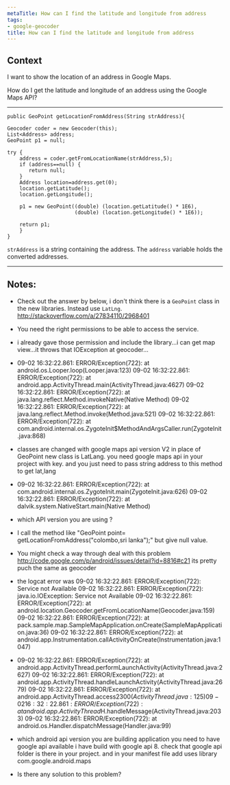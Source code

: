 ```yaml
---
metaTitle: How can I find the latitude and longitude from address
tags:
- google-geocoder
title: How can I find the latitude and longitude from address
---
```


## Context

I want to show the location of an address in Google Maps.


How do I get the latitude and longitude of an address using the Google Maps API?



---


```
public GeoPoint getLocationFromAddress(String strAddress){

Geocoder coder = new Geocoder(this);
List<Address> address;
GeoPoint p1 = null;

try {
    address = coder.getFromLocationName(strAddress,5);
    if (address==null) {
       return null;
    }
    Address location=address.get(0);
    location.getLatitude();
    location.getLongitude();

    p1 = new GeoPoint((double) (location.getLatitude() * 1E6),
                      (double) (location.getLongitude() * 1E6));

    return p1;
    }
}

```

`strAddress` is a string containing the address. The `address` variable holds the converted addresses.



---

## Notes:

- Check out the answer by below, i don't think there is a `GeoPoint` class in the new libraries. Instead use `LatLng`. http://stackoverflow.com/a/27834110/2968401


- You need the right permissions to be able to access the service.


- i already gave those permission and include the library...i can get map view...it throws that IOException at geocoder...


- 09-02 16:32:22.861: ERROR/Exception(722): at android.os.Looper.loop(Looper.java:123)
09-02 16:32:22.861: ERROR/Exception(722): at android.app.ActivityThread.main(ActivityThread.java:4627)
09-02 16:32:22.861: ERROR/Exception(722): at java.lang.reflect.Method.invokeNative(Native Method)
09-02 16:32:22.861: ERROR/Exception(722): at java.lang.reflect.Method.invoke(Method.java:521)
09-02 16:32:22.861: ERROR/Exception(722): at com.android.internal.os.ZygoteInit$MethodAndArgsCaller.run(ZygoteInit.java:868)


- classes are changed with google maps api version V2 in place of GeoPoint new class is LatLang. you need google maps api in your project with key. and you just need to pass string address to this method to get lat,lang


- 09-02 16:32:22.861: ERROR/Exception(722): at com.android.internal.os.ZygoteInit.main(ZygoteInit.java:626)
09-02 16:32:22.861: ERROR/Exception(722): at dalvik.system.NativeStart.main(Native Method)


- which API version you are using ?


- I call the method like "GeoPoint point= getLocationFromAddress("colombo,sri lanka");" but give null value.


- You might check a way through deal with this problem http://code.google.com/p/android/issues/detail?id=8816#c21 its pretty puch the same as geocoder


- the logcat error was
09-02 16:32:22.861: ERROR/Exception(722): Service not Available
09-02 16:32:22.861: ERROR/Exception(722): java.io.IOException: Service not Available
09-02 16:32:22.861: ERROR/Exception(722): at android.location.Geocoder.getFromLocationName(Geocoder.java:159)
09-02 16:32:22.861: ERROR/Exception(722): at pack.sample.map.SampleMapApplication.onCreate(SampleMapApplication.java:36)
09-02 16:32:22.861: ERROR/Exception(722): at android.app.Instrumentation.callActivityOnCreate(Instrumentation.java:1047)


- 09-02 16:32:22.861: ERROR/Exception(722): at android.app.ActivityThread.performLaunchActivity(ActivityThread.java:2627)
09-02 16:32:22.861: ERROR/Exception(722): at android.app.ActivityThread.handleLaunchActivity(ActivityThread.java:2679)
09-02 16:32:22.861: ERROR/Exception(722): at android.app.ActivityThread.access$2300(ActivityThread.java:125)
09-02 16:32:22.861: ERROR/Exception(722): at android.app.ActivityThread$H.handleMessage(ActivityThread.java:2033)
09-02 16:32:22.861: ERROR/Exception(722): at android.os.Handler.dispatchMessage(Handler.java:99)


- which android api version you are building application you need to have google api available i have build with google api 8. check that google api folder is there in your project. and in your manifest file add uses library com.google.android.maps


- Is there any solution to this problem?


